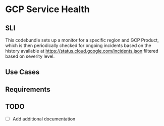 # GCP Service Health


## SLI
This codebundle sets up a monitor for a specific region and GCP Product, which is then periodically checked for ongoing incidents based on the history available at https://status.cloud.google.com/incidents.json filtered based on severity level.

## Use Cases

## Requirements

## TODO
- [ ] Add additional documentation